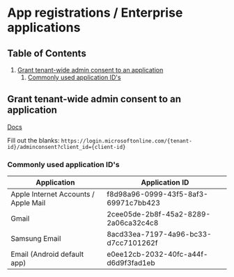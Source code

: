 # App registrations / Enterprise applications

## Table of Contents <!-- omit in toc -->

1. [Grant tenant-wide admin consent to an application](#grant-tenant-wide-admin-consent-to-an-application)
   1. [Commonly used application ID's](#commonly-used-application-ids)

## Grant tenant-wide admin consent to an application

[Docs](https://learn.microsoft.com/en-us/entra/identity/enterprise-apps/grant-admin-consent?pivots=portal)

Fill out the blanks: `https://login.microsoftonline.com/{tenant-id}/adminconsent?client_id={client-id}`

### Commonly used application ID's

| Application                          | Application ID                       |
| ------------------------------------ | ------------------------------------ |
| Apple Internet Accounts / Apple Mail | f8d98a96-0999-43f5-8af3-69971c7bb423 |
| Gmail                                | 2cee05de-2b8f-45a2-8289-2a06ca32c4c8 |
| Samsung Email                        | 8acd33ea-7197-4a96-bc33-d7cc7101262f |
| Email (Android default app)          | e0ee12cb-2032-40fc-a44f-d6d9f3fad1eb |
